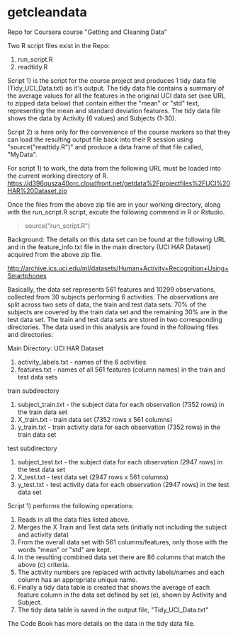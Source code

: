 # getcleandata
Repo for Coursera course "Getting and Cleaning Data"

Two R script files exist in the Repo:

1. run_script.R
2. readtidy.R

Script 1) is the script for the course project and produces 1 tidy data file (Tidy_UCI_Data.txt) as it's output.   The tidy data file contains a summary of the average values for all the features in the original UCI data set (see URL to zipped data below) that contain either the "mean" or "std" text, representing the mean and standard deviation features.  The tidy data file shows the data by Activity (6 values) and Subjects (1-30).

Script 2) is here only for the convenience of the course markers so that they can load the resulting output file back into their R session using "source("readtidy.R")" and produce a data frame of that file called, "MyData".

For script 1) to work, the data from the following URL must be loaded into the current working directory of R.
https://d396qusza40orc.cloudfront.net/getdata%2Fprojectfiles%2FUCI%20HAR%20Dataset.zip 

Once the files from the above zip file are in your working directory, along with the run_script.R script, excute the following commend in R or Rstudio.

> source("run_script.R")

Background:
The details on this data set can be found at the following URL and in the feature_info.txt file in the main directory (UCI HAR Dataset) acquired from the above zip file. 

http://archive.ics.uci.edu/ml/datasets/Human+Activity+Recognition+Using+Smartphones 

Basically, the data set represents 561 features and 10299 observations, collected from 30 subjects performing 6 activities. The observations are split across two sets of data, the train and test data sets. 70% of the subjects are covered by the train data set and the remaining 30% are in the test data set.  The train and test data sets are stored in two corresponding directories.   The data used in this analysis are found in the following files and directories:

Main Directory: UCI HAR Dataset
   1. activity_labels.txt - names of the 6 activities
   2. features.txt - names of all 561 features (column names) in the train and test data sets

train subdirectory
  1. subject_train.txt - the subject data for each observation (7352 rows) in the train data set
  2. X_train.txt - train data set (7352 rows x 561 columns)
  3. y_train.txt - train activity data for each observation (7352 rows) in the train data set
  
test subdirectory
  1. subject_test.txt - the subject data for each observation (2947 rows) in the test data set
  2. X_test.txt - test data set (2947 rows x 561 columns)
  3. y_test.txt - test activity data for each observation (2947 rows) in the test data set

Script 1) performs the following operations:

1. Reads in all the data files listed above.
2. Merges the X Train and Test data sets (initially not including the subject and activity data)
3. From the overall data set with 561 columns/features, only those with the words "mean" or "std" are kept.
4. In the resulting combined data set there are 86 columns that match the above (c) criteria. 
5. The activity numbers are replaced with activity labels/names and each column has an appropriate unique name.
6. Finally a tidy data table is created that shows the average of each feature column in the data set defined by set (e), shown by Activity and Subject.
7. The tidy data table is saved in the output file, "Tidy_UCI_Data.txt" 

The Code Book has more details on the data in the tidy data file. 
